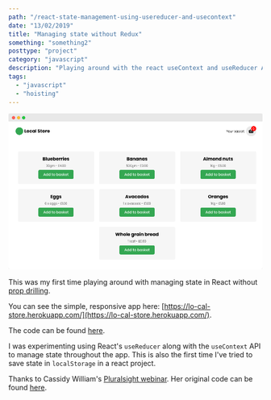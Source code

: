 ```yaml
---
path: "/react-state-management-using-usereducer-and-usecontext"
date: "13/02/2019"
title: "Managing state without Redux"
something: "something2"
posttype: "project"
category: "javascript"
description: "Playing around with the react useContext and useReducer API to manage state"
tags:
  - "javascript"
  - "hoisting"
---
```


![local-store-react-app](./local-store.png)

This was my first time playing around with managing state in React without [prop drilling](https://kentcdodds.com/blog/prop-drilling/).

You can see the simple, responsive app here: [https://lo-cal-store.herokuapp.com/](https://lo-cal-store.herokuapp.com/).

The code can be found [here](https://github.com/nkhil/local-store).

I was experimenting using React's `useReducer` along with the `useContext` API to manage state throughout the app. This is also the first time I've tried to save state in `localStorage` in a react project.

Thanks to Cassidy William's [Pluralsight webinar](https://www.youtube.com/watch?v=vrmpUCpmawg). Her original code can be found [here](https://github.com/cassidoo/reading-challenge-webinar).

